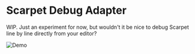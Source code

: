 # Scarpet Debug Adapter

WIP. Just an experiment for now, but wouldn't it be nice to debug Scarpet line by line directly from your editor?

![Demo](https://imgur.com/PPgyd3z)
